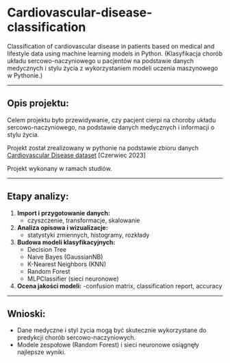 # Cardiovascular-disease-classification
Classification of cardiovascular disease in patients based on medical and lifestyle data using machine learning models in Python. (Klasyfikacja chorób układu sercowo-naczyniowego u pacjentów na podstawie danych medycznych i stylu życia z wykorzystaniem modeli uczenia maszynowego w Pythonie.)

---

## Opis projektu:
Celem projektu było przewidywanie, czy pacjent cierpi na choroby układu sercowo-naczyniowego, na podstawie danych medycznych i informacji o stylu życia.  

Projekt został zrealizowany w pythonie na podstawie zbioru danych [Cardiovascular Disease dataset](https://www.kaggle.com/datasets/sulianova/cardiovascular-disease-dataset) [Czerwiec 2023] 

Projekt wykonany w ramach studiów.

---

## Etapy analizy:
1. **Import i przygotowanie danych:**
   - czyszczenie, transformacje, skalowanie
2. **Analiza opisowa i wizualizacje:**
   - statystyki zmiennych, histogramy, rozkłady  
3. **Budowa modeli klasyfikacyjnych:**  
   - Decision Tree  
   - Naive Bayes (GaussianNB)  
   - K-Nearest Neighbors (KNN)  
   - Random Forest  
   - MLPClassifier (sieci neuronowe)  
4. **Ocena jakości modeli:**
   -confusion matrix, classification report, accuracy 

---

## Wnioski:
- Dane medyczne i styl życia mogą być skutecznie wykorzystane do predykcji chorób sercowo-naczyniowych.  
- Modele zespołowe (Random Forest) i sieci neuronowe osiągnęły najlepsze wyniki.  
